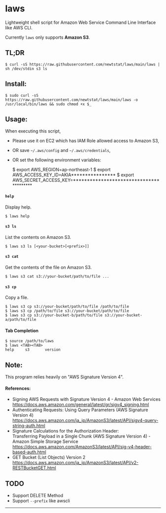 
laws
====

Lightweight shell script for Amazon Web Service Command Line Interface like AWS CLI.

Currently `laws` only supports **Amazon S3**.


## TL;DR

    $ curl -sS https://raw.githubusercontent.com/newtstat/laws/main/laws | sh /dev/stdin s3 ls


## Install:

    $ sudo curl -sS https://raw.githubusercontent.com/newtstat/laws/main/laws -o /usr/local/bin/laws && sudo chmod +x $_


## Usage:

When executing this script,
- Please use it on EC2 which has IAM Role allowed access to Amazon S3,
- OR save `~/.aws/config` and `~/.aws/credentials`,
- OR set the following environment variables:

    $ export AWS_REGION=ap-northeast-1
    $ export AWS_ACCESS_KEY_ID=AKIA****************
    $ export AWS_SECRET_ACCESS_KEY=****************************************

#### `help`
Display help.  

    $ laws help

#### `s3 ls`
List the contents on Amazon S3.  

    $ laws s3 ls [<your-bucket>[<prefix>]]

#### `s3 cat`
Get the contents of the file on Amazon S3.  

    $ laws s3 cat s3://your-bucket/path/to/file ...

#### `s3 cp`
Copy a file.  

    $ laws s3 cp s3://your-bucket/path/to/file /path/to/file
    $ laws s3 cp /path/to/file s3://your-bucket/path/to/file
    $ laws s3 cp s3://your-bucket-b/path/to/file s3://your-bucket-a/path/to/file

#### Tab Completion

    $ source /path/to/laws
    $ laws <TAB><TAB>
    help     s3       version


## Note:
This program relies heavily on "AWS Signature Version 4".  

#### References:
- Signing AWS Requests with Signature Version 4 - Amazon Web Services  
  https://docs.aws.amazon.com/general/latest/gr/sigv4_signing.html  
- Authenticating Requests: Using Query Parameters (AWS Signature Version 4)
  https://docs.aws.amazon.com/ja_jp/AmazonS3/latest/API/sigv4-query-string-auth.html
- Signature Calculations for the Authorization Header:  
  Transferring Payload in a Single Chunk (AWS Signature Version 4) - Amazon Simple Storage Service  
  https://docs.aws.amazon.com/AmazonS3/latest/API/sig-v4-header-based-auth.html  
- GET Bucket (List Objects) Version 2  
  https://docs.aws.amazon.com/ja_jp/AmazonS3/latest/API/v2-RESTBucketGET.html  


## TODO
- Support DELETE Method
- Support `--prefix` like awscli


---
